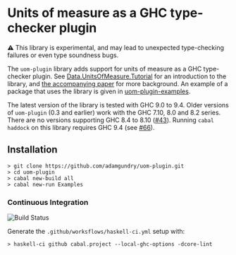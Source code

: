 # Units of measure as a GHC type-checker plugin

:warning: This library is experimental, and may lead to unexpected type-checking failures or even type soundness bugs.

The `uom-plugin` library adds support for units of measure as a GHC type-checker plugin.  See [Data.UnitsOfMeasure.Tutorial](https://hackage.haskell.org/package/uom-plugin/docs/Data-UnitsOfMeasure-Tutorial.html) for an introduction to the library, and [the accompanying paper](http://adam.gundry.co.uk/pub/typechecker-plugins/) for more background.  An example of a package that uses the library is given in [uom-plugin-examples](https://github.com/adamgundry/uom-plugin/tree/master/uom-plugin-examples).

The latest version of the library is tested with GHC 9.0 to 9.4. Older versions of `uom-plugin` (0.3 and earlier) work with the GHC 7.10, 8.0 and 8.2 series. There are no versions supporting GHC 8.4 to 8.10 ([#43][i43]). Running `cabal haddock` on this library requires GHC 9.4 (see [#66][i66]).

[i43]: https://github.com/adamgundry/uom-plugin/issues/43
[i66]: https://github.com/adamgundry/uom-plugin/issues/66

## Installation

```
> git clone https://github.com/adamgundry/uom-plugin.git
> cd uom-plugin
> cabal new-build all
> cabal new-run Examples
```

### Continuous Integration

![Build Status](https://github.com/adamgundry/uom-plugin/actions/workflows/haskell-ci.yml/badge.svg)

Generate the `.github/worksflows/haskell-ci.yml` setup with:

```
> haskell-ci github cabal.project --local-ghc-options -dcore-lint
```
